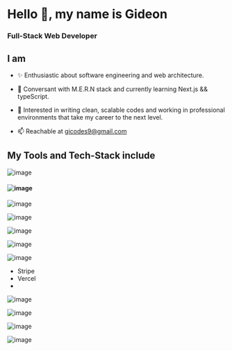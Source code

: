 # Hello 👋, my name is Gideon

### Full-Stack Web Developer

## I am

- ✨ Enthusiastic about software engineering and web architecture.

- 🌱 Conversant with M.E.R.N stack and currently learning Next.js && typeScript.

- 🎯 Interested in writing clean, scalable codes and working in professional environments that take my career to the next level.

- 📫 Reachable at gicodes9@gmail.com 


## My Tools and Tech-Stack include

![image](https://user-images.githubusercontent.com/104095690/223823851-13fde56a-0999-41eb-825c-06ae58aa431a.png)

#### ![image](https://user-images.githubusercontent.com/104095690/223823901-aa3c767e-8a52-4566-8606-ed6045add39d.png)

![image](https://user-images.githubusercontent.com/104095690/223824032-b76026c7-eb9f-41dd-ab1f-f54de09c98ed.png)

![image](https://user-images.githubusercontent.com/104095690/223824138-c42b9f21-a470-4e46-a7ab-4f4eeddb3d27.png)


![image](https://user-images.githubusercontent.com/104095690/223823596-3dea137c-e9d6-49f9-ad3b-055b0053b0de.png)

![image](https://user-images.githubusercontent.com/104095690/223833691-e75792a0-56cf-4b8d-be1c-7bcb0cb28554.png)

![image](https://user-images.githubusercontent.com/104095690/223829517-a7052097-55d1-4d76-99f3-c724216a0815.png)

- Stripe
- Vercel
- 
![image](https://user-images.githubusercontent.com/104095690/223833841-d1adb491-092e-44c8-a519-945d60f4ff61.png)


![image](https://user-images.githubusercontent.com/104095690/223833207-1a606059-a5a7-4884-9950-18c38a61de7e.png)

![image](https://user-images.githubusercontent.com/104095690/223833489-4a010af2-150c-40bd-8155-417c510f937b.png)

![image](https://user-images.githubusercontent.com/104095690/223833076-5dd88fcf-a158-4df2-97f2-73b36f2ef66b.png)



